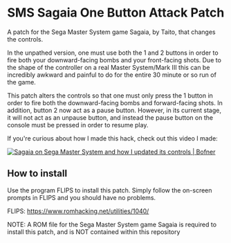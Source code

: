# SMS Sagaia One Button Attack Patch
A patch for the Sega Master System game Sagaia, by Taito, that changes the controls.

In the unpathed version, one must use both the 1 and 2 buttons in order to fire both your
downward-facing bombs and your front-facing shots. Due to the shape of the controller on
a real Master System/Mark III this can be incredibly awkward and painful to do for the entire
30 minute or so run of the game. 

This patch alters the controls so that one must only press the 1 button in order to fire both
the downward-facing bombs and forward-facing shots. In addition, button 2 now act as a pause
button. However, in its current stage, it will not act as an unpause button, and instead the 
pause button on the console must be pressed in order to resume play. 

If you're curious about how I made this hack, check out this video I made:

[![Sagaia on Sega Master System and how I updated its controls | Bofner](https://img.youtube.com/vi/z2093vlF9-w/0.jpg)](https://www.youtube.com/watch?v=z2093vlF9-w)

## How to install
Use the program FLIPS to install this patch. Simply follow the on-screen prompts in FLIPS and you should have no problems.

FLIPS: https://www.romhacking.net/utilities/1040/

NOTE: A ROM file for the Sega Master System game Sagaia is required
to install this patch, and is NOT contained within this repository
